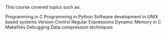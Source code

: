 This course covered topics such as:

Programming in C
Programming in Python
Software development in UNIX based systems
Version Control
Regular Expressions
Dynamic Memory in C
Makefiles
Debugging
Data compression techniques 
